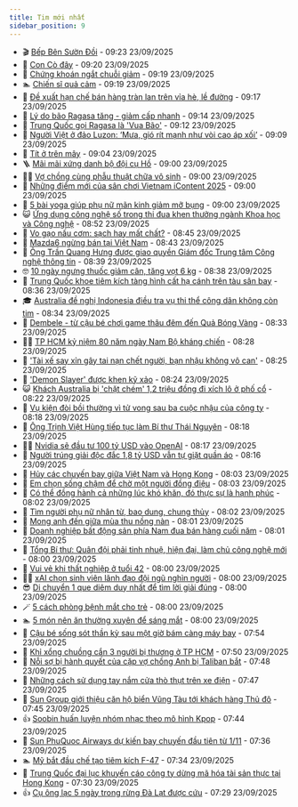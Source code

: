```yaml
---
title: Tim mới nhất
sidebar_position: 9
---
```


<!-- vnexpress-tin-moi-nhat:START -->
- 🎬 [Bếp Bên Sườn Đồi](https://vnexpress.net/bep-ben-suon-doi-4942671.html) - 09:23 23/09/2025
- 🐎 [Con Cò đây](https://vnexpress.net/con-co-day-4942648.html) - 09:20 23/09/2025
- 🦍 [Chứng khoán ngắt chuỗi giảm](https://vnexpress.net/chung-khoan-ngat-chuoi-giam-4942661.html) - 09:19 23/09/2025
- 🏊 [Chiến sĩ quả cảm](https://vnexpress.net/chien-si-qua-cam-4942637.html) - 09:19 23/09/2025
- 🎊 [Đề xuất hạn chế bán hàng tràn lan trên vỉa hè, lề đường](https://vnexpress.net/de-xuat-han-che-ban-hang-tran-lan-tren-via-he-le-duong-4942609.html) - 09:17 23/09/2025
- 🎃 [Lý do bão Ragasa tăng - giảm cấp nhanh](https://vnexpress.net/ly-do-bao-ragasa-tang-giam-cap-nhanh-4942542.html) - 09:14 23/09/2025
- 🧰 [Trung Quốc gọi Ragasa là &#39;Vua Bão&#39;](https://vnexpress.net/trung-quoc-goi-ragasa-la-vua-bao-4942586.html) - 09:12 23/09/2025
- 🔭 [Người Việt ở đảo Luzon: ‘Mưa, gió rít mạnh như vòi cao áp xối’](https://vnexpress.net/nguoi-viet-o-dao-luzon-mua-gio-rit-manh-nhu-voi-cao-ap-xoi-4942687.html) - 09:09 23/09/2025
- 🫶 [Tít ở trên mây](https://vnexpress.net/tit-o-tren-may-4942662.html) - 09:04 23/09/2025
- 🪜 [Mãi mãi xứng danh bộ đội cụ Hồ](https://vnexpress.net/mai-mai-xung-danh-bo-doi-cu-ho-4942677.html) - 09:00 23/09/2025
- 👨‍🏫 [Vợ chồng cùng phẫu thuật chữa vô sinh](https://vnexpress.net/vo-chong-cung-phau-thuat-chua-vo-sinh-4942639.html) - 09:00 23/09/2025
- 🎊 [Những điểm mới của sân chơi Vietnam iContent 2025](https://vnexpress.net/nhung-diem-moi-cua-san-choi-vietnam-icontent-2025-4942627.html) - 09:00 23/09/2025
- 🎊 [5 bài yoga giúp phụ nữ mãn kinh giảm mỡ bụng](https://vnexpress.net/5-bai-yoga-giup-phu-nu-man-kinh-giam-mo-bung-4942495.html) - 09:00 23/09/2025
- 😺 [Ứng dụng công nghệ số trong thi đua khen thưởng ngành Khoa học và Công nghệ](https://vnexpress.net/ung-dung-cong-nghe-so-trong-thi-dua-khen-thuong-nganh-khoa-hoc-va-cong-nghe-4942560.html) - 08:52 23/09/2025
- 🐘 [Vo gạo nấu cơm: sạch hay mất chất?](https://vnexpress.net/vo-gao-nau-com-sach-hay-mat-chat-4942657.html) - 08:45 23/09/2025
- 🌁 [Mazda6 ngừng bán tại Việt Nam](https://vnexpress.net/mazda6-ngung-ban-tai-viet-nam-4942566.html) - 08:43 23/09/2025
- 🐲 [Ông Trần Quang Hưng được giao quyền Giám đốc Trung tâm Công nghệ thông tin](https://vnexpress.net/ong-tran-quang-hung-duoc-giao-quyen-giam-doc-trung-tam-cong-nghe-thong-tin-4942647.html) - 08:39 23/09/2025
- 🤓 [10 ngày ngưng thuốc giảm cân, tăng vọt 6 kg](https://vnexpress.net/10-ngay-ngung-thuoc-giam-can-tang-vot-6-kg-4942483.html) - 08:38 23/09/2025
- 💪 [Trung Quốc khoe tiêm kích tàng hình cất hạ cánh trên tàu sân bay](https://vnexpress.net/trung-quoc-khoe-tiem-kich-tang-hinh-cat-ha-canh-tren-tau-san-bay-4942518.html) - 08:36 23/09/2025
- 🎓 [Australia đề nghị Indonesia điều tra vụ thi thể công dân không còn tim](https://vnexpress.net/australia-de-nghi-indonesia-dieu-tra-vu-thi-the-cong-dan-khong-con-tim-4942605.html) - 08:34 23/09/2025
- 🫣 [Dembele - từ cậu bé chơi game thâu đêm đến Quả Bóng Vàng](https://vnexpress.net/dembele-tu-cau-be-choi-game-thau-dem-den-qua-bong-vang-4942600.html) - 08:33 23/09/2025
- 🧑‍💻 [TP HCM kỷ niệm 80 năm ngày Nam Bộ kháng chiến](https://vnexpress.net/tp-hcm-ky-niem-80-nam-ngay-nam-bo-khang-chien-4942623.html) - 08:28 23/09/2025
- 🐲 [&#39;Tài xế say xỉn gây tai nạn chết người, bạn nhậu không vô can&#39;](https://vnexpress.net/tai-xe-say-xin-gay-tai-nan-chet-nguoi-ban-nhau-khong-vo-can-4942511.html) - 08:25 23/09/2025
- 🌝 [&#39;Demon Slayer&#39; được khen kỹ xảo](https://vnexpress.net/giai-tri/phim/thu-vien-phim/demon-slayer-kimetsu-no-yaiba-infinity-castle-832) - 08:24 23/09/2025
- 😺 [Khách Australia bị &#39;chặt chém&#39; 1,2 triệu đồng đi xích lô ở phố cổ](https://vnexpress.net/khach-australia-bi-chat-chem-1-2-trieu-dong-di-xich-lo-o-pho-co-4942572.html) - 08:22 23/09/2025
- 🐎 [Vụ kiện đòi bồi thường vì tử vong sau ba cuộc nhậu của công ty](https://vnexpress.net/vu-kien-doi-boi-thuong-vi-nhan-vien-tu-vong-sau-ba-cuoc-nhau-cua-cong-ty-4942527.html) - 08:18 23/09/2025
- 🎡 [Ông Trịnh Việt Hùng tiếp tục làm Bí thư Thái Nguyên](https://vnexpress.net/ong-trinh-viet-hung-tiep-tuc-lam-bi-thu-thai-nguyen-4942612.html) - 08:18 23/09/2025
- 👨‍🏫 [Nvidia sẽ đầu tư 100 tỷ USD vào OpenAI](https://vnexpress.net/nvidia-se-dau-tu-100-ty-usd-vao-openai-4942501.html) - 08:17 23/09/2025
- 🦆 [Người trúng giải độc đắc 1,8 tỷ USD vẫn tự giặt quần áo](https://vnexpress.net/nguoi-trung-giai-doc-dac-1-8-ty-usd-van-tu-giat-quan-ao-4942587.html) - 08:16 23/09/2025
- 🚦 [Hủy các chuyến bay giữa Việt Nam và Hong Kong](https://vnexpress.net/huy-cac-chuyen-bay-giua-viet-nam-va-hong-kong-4942582.html) - 08:03 23/09/2025
- 💫 [Em chọn sống chậm để chờ một người đồng điệu](https://vnexpress.net/em-chon-song-cham-de-cho-mot-nguoi-dong-dieu-4942409.html) - 08:03 23/09/2025
- 🎉 [Có thể đồng hành cả những lúc khó khăn, đó thực sự là hạnh phúc](https://vnexpress.net/co-the-dong-hanh-ca-nhung-luc-kho-khan-do-thuc-su-la-hanh-phuc-4942576.html) - 08:02 23/09/2025
- 🌋 [Tìm người phụ nữ nhân từ, bao dung, chung thủy](https://vnexpress.net/tim-nguoi-phu-nu-nhan-tu-bao-dung-chung-thuy-4942119.html) - 08:02 23/09/2025
- 🤖 [Mong anh đến giữa mùa thu nồng nàn](https://vnexpress.net/mong-anh-den-giua-mua-thu-nong-nan-4942120.html) - 08:01 23/09/2025
- 🦏 [Doanh nghiệp bất động sản phía Nam đua bán hàng cuối năm](https://vnexpress.net/doanh-nghiep-bat-dong-san-phia-nam-dua-ban-hang-cuoi-nam-4942164.html) - 08:01 23/09/2025
- 🦩 [Tổng Bí thư: Quân đội phải tinh nhuệ, hiện đại, làm chủ công nghệ mới](https://vnexpress.net/tong-bi-thu-quan-doi-phai-tinh-nhue-hien-dai-lam-chu-cong-nghe-moi-4942547.html) - 08:00 23/09/2025
- 👺 [Vui vẻ khi thất nghiệp ở tuổi 42](https://vnexpress.net/vui-ve-khi-that-nghiep-o-tuoi-42-4942469.html) - 08:00 23/09/2025
- 🧑‍🏫 [xAI chọn sinh viên lãnh đạo đội ngũ nghìn người](https://vnexpress.net/xai-chon-sinh-vien-lanh-dao-doi-ngu-nghin-nguoi-4942204.html) - 08:00 23/09/2025
- 😎 [Di chuyển 1 que diêm duy nhất để tìm lời giải đúng](https://vnexpress.net/di-chuyen-1-que-diem-duy-nhat-de-tim-loi-giai-dung-4942092.html) - 08:00 23/09/2025
- 🪄 [5 cách phòng bệnh mắt cho trẻ](https://vnexpress.net/5-cach-phong-benh-mat-cho-tre-4942536.html) - 08:00 23/09/2025
- 🏊 [5 món nên ăn thường xuyên để sáng mắt](https://vnexpress.net/5-mon-nen-an-thuong-xuyen-de-sang-mat-4942463.html) - 08:00 23/09/2025
- 💃 [Cậu bé sống sót thần kỳ sau một giờ bám càng máy bay](https://vnexpress.net/cau-be-song-sot-than-ky-sau-mot-gio-bam-cang-may-bay-4942504.html) - 07:54 23/09/2025
- 🦆 [Khỉ xổng chuồng cắn 3 người bị thương ở TP HCM](https://vnexpress.net/khi-xong-chuong-can-3-nguoi-bi-thuong-o-tp-hcm-4942595.html) - 07:50 23/09/2025
- 🎊 [Nỗi sợ bị hành quyết của cặp vợ chồng Anh bị Taliban bắt](https://vnexpress.net/noi-so-bi-hanh-quyet-cua-cap-vo-chong-anh-bi-taliban-bat-4942385.html) - 07:48 23/09/2025
- 👺 [Những cách sử dụng tay nắm cửa thò thụt trên xe điện](https://vnexpress.net/nhung-cach-su-dung-tay-nam-cua-tho-thut-tren-xe-dien-4942423.html) - 07:47 23/09/2025
- 🎡 [Sun Group giới thiệu căn hộ biển Vũng Tàu tới khách hàng Thủ đô](https://vnexpress.net/sun-group-gioi-thieu-can-ho-bien-vung-tau-toi-khach-hang-thu-do-4942424.html) - 07:45 23/09/2025
- 👍 [Soobin huấn luyện nhóm nhạc theo mô hình Kpop](https://vnexpress.net/soobin-huan-luyen-nhom-nhac-theo-mo-hinh-kpop-4942289.html) - 07:44 23/09/2025
- 🐎 [Sun PhuQuoc Airways dự kiến bay chuyến đầu tiên từ 1/11](https://vnexpress.net/sun-phuquoc-airways-du-kien-bay-chuyen-dau-tien-tu-1-11-4942439.html) - 07:36 23/09/2025
- 🏊 [Mỹ bắt đầu chế tạo tiêm kích F-47](https://vnexpress.net/my-bat-dau-che-tao-tiem-kich-f-47-4942431.html) - 07:34 23/09/2025
- 🦩 [Trung Quốc đại lục khuyến cáo công ty dừng mã hóa tài sản thực tại Hong Kong](https://vnexpress.net/trung-quoc-dai-luc-khuyen-cao-cong-ty-dung-ma-hoa-tai-san-thuc-tai-hong-kong-4942514.html) - 07:30 23/09/2025
- 👍 [Cụ ông lạc 5 ngày trong rừng Đà Lạt được cứu](https://vnexpress.net/cu-ong-lac-5-ngay-trong-rung-da-lat-duoc-cuu-4942584.html) - 07:29 23/09/2025<!-- vnexpress-tin-moi-nhat:END -->
